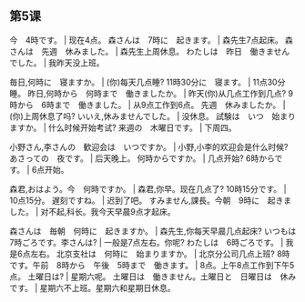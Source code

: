 ## 第5课

今　4時です。  |  现在4点。
森さんは　7時に　起きます。  |  森先生7点起床。
森さんは　先週　休みました。  |  森先生上周休息。
わたしは　昨日　働きませんでした。  |  我昨天没上班。


毎日,何時に　寝ますか。  |  (你)每天几点睡?
11時30分に　寝ます。  |  11点30分睡。
昨日,何時から　何時まで　働きましたか。  |  昨天(你)从几点工作到几点?
9時から　6時まで　働きました。  |  从9点工作到6点。
先週　休みましたか。  |  (你)上周休息了吗?
いいえ,休みませんでした。  |  没休息。
試験は　いつ　始まりますか。  |  什么时候开始考试?
来週の　木曜日です。  |  下周四。



小野さん,李さんの　歓迎会は　いつですか。  |  小野,小李的欢迎会是什么时候?
あさっての　夜です。  |  后天晚上。
何時からですか。  |  几点开始?
6時からです。  |  6点开始。


森君,おはよう。今　何時ですか。  |  森君,你早。现在几点了?
10時15分です。  |  10点15分。
遅刻ですね。  |  迟到了吧。
すみません,課長。今朝　9時に　起きました。  |  对不起,科长。我今天早晨9点才起床。


森さんは　毎朝　何時に　起きますか。  |  森先生,你每天早晨几点起床?
いつもは　7時ごろです。李さんは?  |  一般是7点左右。你呢?
わたしは　6時ごろです。  |  我是6点左右。
北京支社は　何時に　始まりますか。  |  北京分公司几点上班?
8時です。午前　8時から　午後　5時まで　働きます。  |  8点。上午8点工作到下午5点。
土曜日は?  |  星期六呢。
土曜日は　働きません。土曜日と　日曜日は　休みです。  |  星期六不上班。星期六和星期日休息。